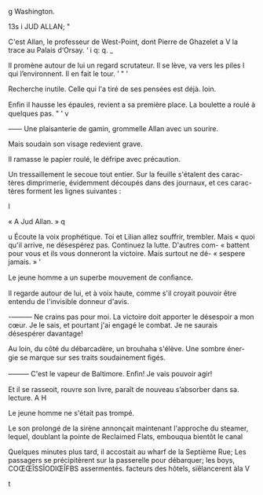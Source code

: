  

g Washington.

   
   
 
 
  
  

13s i   JUD ALLAN; "     

C'est Allan, le professeur de West-Point, dont Pierre de Ghazelet a  V
la trace au Palais d‘Orsay. ‘ i q: q. _

Il promène autour de lui un regard scrutateur. Il se lève, va vers les piles l
qui l’environnent. Il en fait le tour. ’ " '

Recherche inutile. Celle qui l'a tiré de ses pensées est déjà. loin.

Enﬁn il hausse les épaules, revient a sa première place. La boulette a roulé
à quelques pas. " ' v

—— Une plaisanterie de gamin, grommelle Allan avec un sourire.

Mais soudain son visage redevient grave.

Il ramasse le papier roulé, le défripe avec précaution.

Un tressaillement le secoue tout entier. Sur la feuille s'étalent des carac-
tères dimprimerie, évidemment découpés dans des journaux, et ces carac-
tères forment les lignes suivantes :

l

« A Jud Allan. » q

u Écoute la voix prophétique. Toi et Lilian allez souffrir, trembler. Mais
« quoi qu'il arrive, ne désespérez pas. Continuez la lutte. D'autres com-
« battent pour vous et ils vous donneront la victoire. Mais surtout ne dé-
« sespere jamais. » ‘

  

Le jeune homme a un superbe mouvement de conﬁance.

Il regarde autour de lui, et à voix haute, comme s'il croyait pouvoir être
entendu de l'invisible donneur d'avis.

-——— Ne crains pas pour moi. La victoire doit apporter le désespoir a mon
cœur. Je le sais, et pourtant j'ai engagé le combat. Je ne saurais désespérer
davantage!

Au loin, du côté du débarcadère, un brouhaha s'élève. Une sombre éner-
gie se marque sur ses traits soudainement ﬁgés.

——— C'est le vapeur de Baltimore. Enﬁn! Je vais pouvoir agir!

Et il se rasseoit, rouvre son livre, paraît de nouveau s’absorber dans sa.
lecture. A H

Le jeune homme ne s'était pas trompé.

Le son prolongé de la sirène annonçait maintenant l'approche du steamer,
lequel, doublant la pointe de Reclaimed Flats, embouqua bientôt le canal

 

 

Quelques minutes plus tard, il accostait au wharf de la Septième Rue;
Les passagers se précipitèrent sur la passerelle pour débarquer; les boys,
COŒŒÎSSÎODIŒÎFBS assermentés. facteurs des hôtels, sïêlancerent àla  V

t


